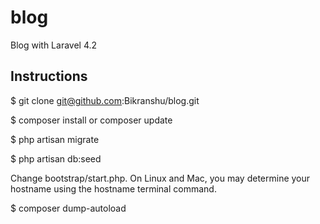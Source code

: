 # blog
Blog with Laravel 4.2

## Instructions

$ git clone git@github.com:Bikranshu/blog.git

$ composer install or composer update

$ php artisan migrate

$ php artisan db:seed

Change bootstrap/start.php. On Linux and Mac, you may determine your hostname using the hostname terminal command.

$ composer dump-autoload
